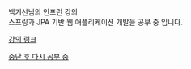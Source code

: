 백기선님의 인프런 강의  
스프링과 JPA 기반 웹 애플리케이션 개발을 공부 중 입니다.

[강의 링크](https://www.inflearn.com/course/%EC%8A%A4%ED%94%84%EB%A7%81-JPA-%EC%9B%B9%EC%95%B1?inst=ab62c0cb#)  

[중단 후 다시 공부 중](https://github.com/LeeGiCheol/whiteship-studyolle)
